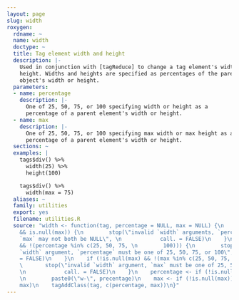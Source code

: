 ```yaml
---
layout: page
slug: width
roxygen:
  rdname: ~
  name: width
  doctype: ~
  title: Tag element width and height
  description: |-
    Used in conjunction with [tagReduce] to change a tag element's width or
    height. Widths and heights are specified as percentages of the parent
    object's width or height.
  parameters:
  - name: percentage
    description: |-
      One of 25, 50, 75, or 100 specifying width or height as a
      percentage of a parent element's width or height.
  - name: max
    description: |-
      One of 25, 50, 75, or 100 specifying max width or max height as a
      percentage of a parent element's width or height.
  sections: ~
  examples: |
    tags$div() %>%
      width(25) %>%
      height(100)

    tags$div() %>%
      width(max = 75)
  aliases: ~
  family: utilities
  export: yes
  filename: utilities.R
  source: "width <- function(tag, percentage = NULL, max = NULL) {\n    if (is.null(percentage)
    && is.null(max)) {\n        stop(\"invalid `width` arguments, `percentage` and
    `max` may not both be NULL\", \n            call. = FALSE)\n    }\n    if (!is.null(percentage)
    && !(percentage %in% c(25, 50, 75, \n        100))) {\n        stop(\"invalid
    `width` argument, `percentage` must be one of 25, 50, 75, or 100\", \n            call.
    = FALSE)\n    }\n    if (!is.null(max) && !(max %in% c(25, 50, 75, 100))) {\n
    \       stop(\"invalid `width` argument, `max` must be one of 25, 50, 75, or 100\",
    \n            call. = FALSE)\n    }\n    percentage <- if (!is.null(precentage))
    \n        paste0(\"w-\", precentage)\n    max <- if (!is.null(max)) \n        paste0(\"mw-\",
    max)\n    tagAddClass(tag, c(percentage, max))\n}"
---
```


